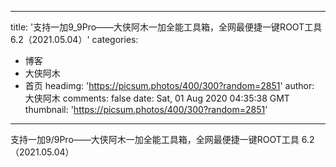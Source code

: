
---
title: '支持一加9_9Pro——大侠阿木一加全能工具箱，全网最便捷一键ROOT工具 6.2（2021.05.04）'
categories: 
 - 博客
 - 大侠阿木
 - 首页
headimg: 'https://picsum.photos/400/300?random=2851'
author: 大侠阿木
comments: false
date: Sat, 01 Aug 2020 04:35:38 GMT
thumbnail: 'https://picsum.photos/400/300?random=2851'
---

<div>   
支持一加9/9Pro——大侠阿木一加全能工具箱，全网最便捷一键ROOT工具 6.2（2021.05.04）  
</div>
            